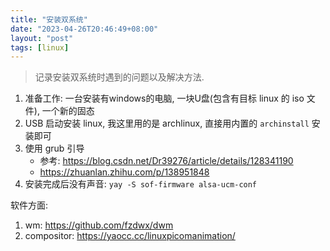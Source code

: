 ```yaml
---
title: "安装双系统"
date: "2023-04-26T20:46:49+08:00"
layout: "post"
tags: [linux]
---
```


> 记录安装双系统时遇到的问题以及解决方法.

1. 准备工作: 一台安装有windows的电脑, 一块U盘(包含有目标 linux 的 iso 文件), 一个新的固态
2. USB 启动安装 linux, 我这里用的是 archlinux, 直接用内置的 `archinstall` 安装即可
3. 使用 grub 引导
    - 参考: <https://blog.csdn.net/Dr39276/article/details/128341190>
    - <https://zhuanlan.zhihu.com/p/138951848>
4. 安装完成后没有声音: `yay -S sof-firmware alsa-ucm-conf`

软件方面:

1. wm: <https://github.com/fzdwx/dwm>
2. compositor: <https://yaocc.cc/linuxpicomanimation/>
